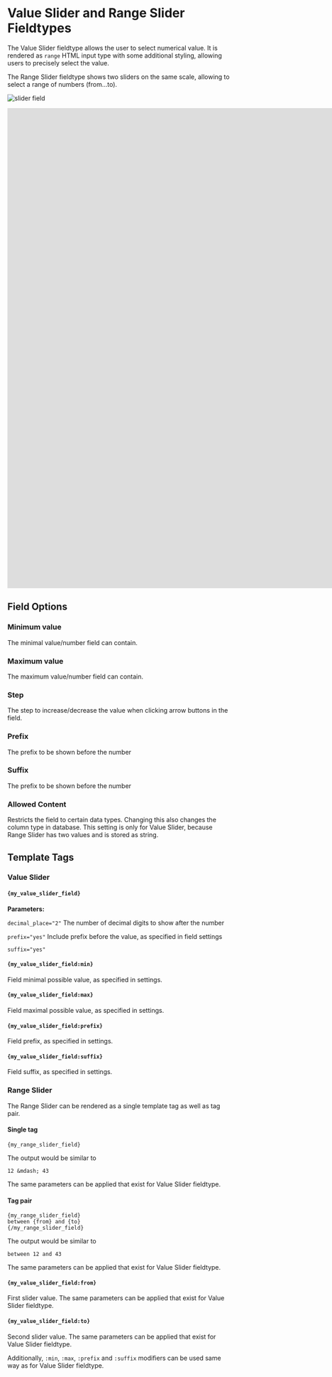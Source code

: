 <!--
    This source file is part of the open source project
    ExpressionEngine User Guide (https://github.com/ExpressionEngine/ExpressionEngine-User-Guide)

    @link      https://expressionengine.com/
    @copyright Copyright (c) 2003-2020, Packet Tide, LLC (https://packettide.com)
    @license   https://expressionengine.com/license Licensed under Apache License, Version 2.0
-->

# Value Slider and Range Slider Fieldtypes

The Value Slider fieldtype allows the user to select numerical value. It is rendered as `range` HTML input type with some additional styling, allowing users to precisely select the value.   

The Range Slider fieldtype shows two sliders on the same scale, allowing to select a range of numbers (from...to).

![slider field](_images/field_slider.png)

<div class="video-wrapper">
<iframe src="https://youtu.be/zPyPAmVQLNQ?vq=HD1080" width="1920" height="1080" frameborder="0" webkitallowfullscreen mozallowfullscreen allowfullscreen></iframe>
</div>

## Field Options

### Minimum value

The minimal value/number field can contain.

### Maximum value

The maximum value/number field can contain.

### Step

The step to increase/decrease the value when clicking arrow buttons in the field.

### Prefix

The prefix to be shown before the number

### Suffix

The prefix to be shown before the number

### Allowed Content

Restricts the field to certain data types. Changing this also changes the column type in database. This setting is only for Value Slider, because Range Slider has two values and is stored as string.

## Template Tags

### Value Slider

#### `{my_value_slider_field}`

**Parameters:**

`decimal_place="2"`
The number of decimal digits to show after the number

`prefix="yes"`
Include prefix before the value, as specified in field settings

`suffix="yes"`

#### `{my_value_slider_field:min}`

Field minimal possible value, as specified in settings.

#### `{my_value_slider_field:max}`

Field maximal possible value, as specified in settings.

#### `{my_value_slider_field:prefix}`

Field prefix, as specified in settings.

#### `{my_value_slider_field:suffix}`

Field suffix, as specified in settings.



### Range Slider

The Range Slider can be rendered as a single template tag as well as tag pair.

#### Single tag

`{my_range_slider_field}`

The output would be similar to 
```
12 &mdash; 43
```
The same parameters can be applied that exist for Value Slider fieldtype.

#### Tag pair

```
{my_range_slider_field}
between {from} and {to}
{/my_range_slider_field}
```

The output would be similar to 
```
between 12 and 43
```
The same parameters can be applied that exist for Value Slider fieldtype.

#### `{my_value_slider_field:from}`

First slider value. 
The same parameters can be applied that exist for Value Slider fieldtype.

#### `{my_value_slider_field:to}`

Second slider value. 
The same parameters can be applied that exist for Value Slider fieldtype.

Additionally, `:min`, `:max`, `:prefix` and `:suffix` modifiers can be used same way as for Value Slider fieldtype.
